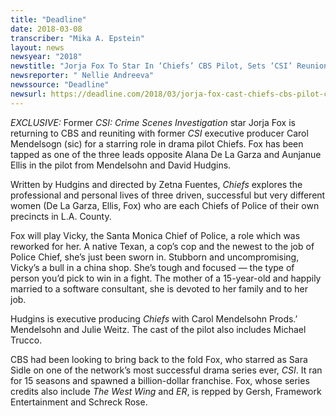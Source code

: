 ```yaml
---
title: "Deadline"
date: 2018-03-08
transcriber: "Mika A. Epstein"
layout: news
newsyear: "2018"
newstitle: "Jorja Fox To Star In ‘Chiefs’ CBS Pilot, Sets ‘CSI’ Reunion With Carol Mendelsohn"
newsreporter: " Nellie Andreeva"
newssource: "Deadline"
newsurl: https://deadline.com/2018/03/jorja-fox-cast-chiefs-cbs-pilot-csi-reunion-carol-mendelsohn-cbs-1202319808/
---
```


*EXCLUSIVE:* Former *CSI: Crime Scenes Investigation* star Jorja Fox is returning to CBS and reuniting with former *CSI* executive producer Carol Mendelsogn (sic) for a starring role in drama pilot Chiefs. Fox has been tapped as one of the three leads opposite Alana De La Garza and Aunjanue Ellis in the pilot from Mendelsohn and David Hudgins.

Written by Hudgins and directed by Zetna Fuentes, *Chiefs* explores the professional and personal lives of three driven, successful but very different women (De La Garza, Ellis, Fox) who are each Chiefs of Police of their own precincts in L.A. County.

Fox will play Vicky, the Santa Monica Chief of Police, a role which was reworked for her. A native Texan, a cop’s cop and the newest to the job of Police Chief, she’s just been sworn in. Stubborn and uncompromising, Vicky’s a bull in a china shop. She’s tough and focused — the type of person you’d pick to win in a fight. The mother of a 15-year-old and happily married to a software consultant, she is devoted to her family and to her job.

Hudgins is executive producing *Chiefs* with Carol Mendelsohn Prods.’ Mendelsohn and Julie Weitz. The cast of the pilot also includes Michael Trucco.

CBS had been looking to bring back to the fold Fox, who starred as Sara Sidle on one of the network’s most successful drama series ever, *CSI*. It ran for 15 seasons and spawned a billion-dollar franchise. Fox, whose series credits also include *The West Wing* and *ER*, is repped by Gersh, Framework Entertainment and Schreck Rose.
